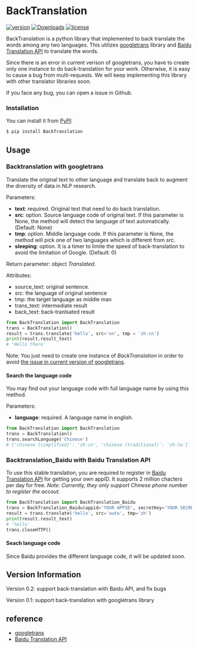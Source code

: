 # BackTranslation
[![version](https://img.shields.io/badge/version-0.1-blue)](https://pypi.org/project/BackTranslation/#description)
[![Downloads](https://pepy.tech/badge/backtranslation)](https://pepy.tech/project/backtranslation)
[![license](https://img.shields.io/badge/license-MIT-green)](https://github.com/hhhwwwuuu/BackTranslation/blob/main/LICENSE)

BackTranslation is a python library that implemented to back translate the words among any two languages. This utilizes [googletrans](https://py-googletrans.readthedocs.io/en/latest/) library and [Baidu Translation API](http://api.fanyi.baidu.com/) to translate the words.

Since there is an error in current verison of googletrans, you have to create only one instance to do back-translation for your work. Otherwise, it is easy to cause a bug from multi-requests. We will keep implementing this library with other translator libraries soon.

If you face any bug, you can open a issue in Github.

### Installation
You can install it from [PyPI](https://pypi.org/project/BackTranslation/#description):

```bash
$ pip install BackTranslation
```


## Usage
### Backtranslation with googletrans
Translate the original text to other language and translate back to augment the diversity of data in NLP research.

Parameters:
* **text**: required. Original text that need to do back translation.
* **src**: option. Source language code of original text. If this parameter is None, the method will detect the language of text automatically. (Default: None)
* **tmp**: option. Middle language code. If this parameter is None, the method will pick one of two languages which is different from src.
* **sleeping**: option. It is a timer to limite the speed of back-translation to avoid the limitation of Google.  (Default: 0)

Return parameter: object _Translated_.

Attributes:
* source_text: original sentence.
* src: the language of original sentence
* tmp: the target language as middle man
* trans_text: intermediate result
* back_text: back-tranlsated result

```python
from BackTranslation import BackTranslation
trans = BackTranslation()
result = trans.translate('hello', src='en', tmp = 'zh-cn')
print(result.result_text)
# 'Hello there'
```


Note: You just need to create one instance of _BackTranslation_ in order to avoid [the issue in current version of googletrans](https://github.com/ssut/py-googletrans/issues/234#issuecomment-726067552). 

#### Search the language code
You may find out your language code with full language name by using this method.

Parameters:
* **language**: required. A language name in english.

```python
from BackTranslation import BackTranslation
trans = BackTranslation()
trans.searchLanguage('Chinese')
# {'chinese (simplified)': 'zh-cn', 'chinese (traditional)': 'zh-tw'}
```
### Backtranslation_Baidu with Baidu Translation API
To use this stable translation, you are required to register in [Baidu Translation API]((http://api.fanyi.baidu.com/)) for getting your own appID.
It supports 2 million chacters per day for free.
_Note: Currently, they only support Chinese phone number to register the accout._
````python
from BackTranslation import BackTranslation_Baidu
trans = BackTranslation_Baidu(appid='YOUR APPID', secretKey='YOUR SECRETKEY')
result = trans.translate('hello', src='auto', tmp='zh')
print(result.result_text)
# 'hello'
trans.closeHTTP()
```` 
#### Seach language code
Since Baidu provides the different language code, it will be updated soon.


## Version Information
Version 0.2: support back-translation with Baidu API, and fix bugs

Version 0.1: support back-translation with googletrans library

## reference
- [googletrans](https://py-googletrans.readthedocs.io/en/latest/)
- [Baidu Translation API](http://api.fanyi.baidu.com/)